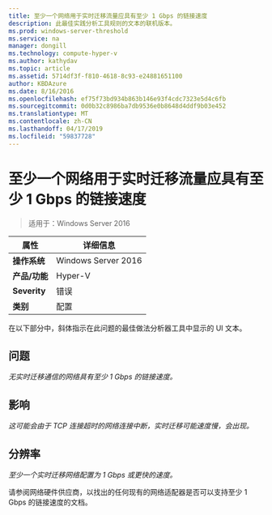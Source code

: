 ```yaml
---
title: 至少一个网络用于实时迁移流量应具有至少 1 Gbps 的链接速度
description: 此最佳实践分析工具规则的文本的联机版本。
ms.prod: windows-server-threshold
ms.service: na
manager: dongill
ms.technology: compute-hyper-v
ms.author: kathydav
ms.topic: article
ms.assetid: 5714df3f-f810-4618-8c93-e24881651100
author: KBDAzure
ms.date: 8/16/2016
ms.openlocfilehash: ef75f73bd934b863b146e93f4cdc7323e5d4c6fb
ms.sourcegitcommit: 0d0b32c8986ba7db9536e0b8648d4ddf9b03e452
ms.translationtype: MT
ms.contentlocale: zh-CN
ms.lasthandoff: 04/17/2019
ms.locfileid: "59837728"
---
```

# <a name="at-least-one-network-for-live-migration-traffic-should-have-a-link-speed-of-at-least-1-gbps"></a>至少一个网络用于实时迁移流量应具有至少 1 Gbps 的链接速度

>适用于：Windows Server 2016


  
|属性|详细信息|  
|-|-|  
|**操作系统**|Windows Server 2016|  
|**产品/功能**|Hyper-V|  
|**Severity**|错误|  
|**类别**|配置|  
  
在以下部分中，斜体指示在此问题的最佳做法分析器工具中显示的 UI 文本。  
  
## <a name="issue"></a>问题  
*无实时迁移通信的网络具有至少 1 Gbps 的链接速度。*  
  
## <a name="impact"></a>影响  
*这可能会由于 TCP 连接超时的网络连接中断，实时迁移可能速度慢，会出现。*  
  
## <a name="resolution"></a>分辨率  
*至少一个实时迁移网络配置为 1 Gbps 或更快的速度。*  
  
请参阅网络硬件供应商，以找出的任何现有的网络适配器是否可以支持至少 1 Gbps 的链接速度的文档。  
  


